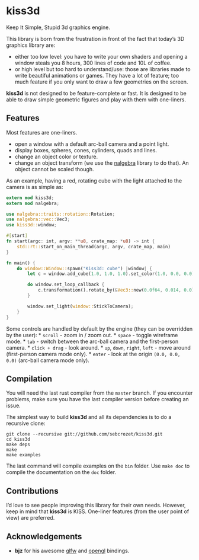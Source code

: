 # kiss3d

Keep It Simple, Stupid 3d graphics engine.

This library is born from the frustration in front of the fact that today’s 3D
graphics library are:
  - either too low level: you have to write your own shaders and opening a
    window steals you 8 hours, 300 lines of code and 10L of coffee.
  - or high level but too hard to understand/use: those are libraries made to
    write beautiful animations or games. They have a lot of feature; too much
    feature if you only want to draw a few geometries on the screen.

**kiss3d** is not designed to be feature-complete or fast.
It is designed to be able to draw simple geometric figures and play with them
with one-liners.

## Features
Most features are one-liners.
  - open a window with a default arc-ball camera and a point light.
  - display boxes, spheres, cones, cylinders, quads and lines.
  - change an object color or texture.
  - change an object transform (we use the [nalgebra](https://github.com/sebcrozet/nalgebra) library to do that).
    An object cannot be scaled though.

As an example, having a red, rotating cube with the light attached to the camera is as simple as:
```rust
extern mod kiss3d;
extern mod nalgebra;

use nalgebra::traits::rotation::Rotation;
use nalgebra::vec::Vec3;
use kiss3d::window;

#[start]
fn start(argc: int, argv: **u8, crate_map: *u8) -> int {
    std::rt::start_on_main_thread(argc, argv, crate_map, main)
}

fn main() {
    do window::Window::spawn("Kiss3d: cube") |window| {
        let c = window.add_cube(1.0, 1.0, 1.0).set_color(1.0, 0.0, 0.0);

        do window.set_loop_callback {
            c.transformation().rotate_by(&Vec3::new(0.0f64, 0.014, 0.0))
        }

        window.set_light(window::StickToCamera);
    }
}
```

Some controls are handled by default by the engine (they can be overridden by the user):
    * `scroll` - zoom in / zoom out.
    * `space` - toggle wireframe mode.
    * `tab` - switch between the arc-ball camera and the first-person camera.
    * `click + drag` - look around.
    * `up`, `down`, `right`, `left` - move around (first-person camera mode only).
    * `enter` - look at the origin `(0.0, 0.0, 0.0)` (arc-ball camera mode only).

## Compilation
You will need the last rust compiler from the `master` branch.
If you encounter problems, make sure you have the last compiler version before creating an issue.

The simplest way to build **kiss3d** and all its dependencies is to do a
recursive clone:


    git clone --recursive git://github.com/sebcrozet/kiss3d.git
    cd kiss3d
    make deps
    make
    make examples


The last command will compile examples on the `bin` folder.
Use `make doc` to compile the documentation on the `doc` folder.

## Contributions
I’d love to see people improving this library for their own needs.  However, keep in mind that
**kiss3d** is KISS.  One-liner features (from the user point of view) are preferred.

## Acknowledgements

  - **bjz** for his awesome [glfw](https://github.com/bjz/glfw-rs.git) and [opengl](https://github.com/bjz/gl-rs.git) bindings.
